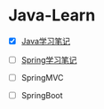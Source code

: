 # Java-Learn

- [X] [Java学习笔记](Learn-Git.md) 
- [ ] [Spring学习笔记](https://github.com/ZP-AlwaysWin/Java-Learn/tree/master/Spring%E5%AD%A6%E4%B9%A0%E7%AC%94%E8%AE%B0)
- [ ] SpringMVC
- [ ] SpringBoot


